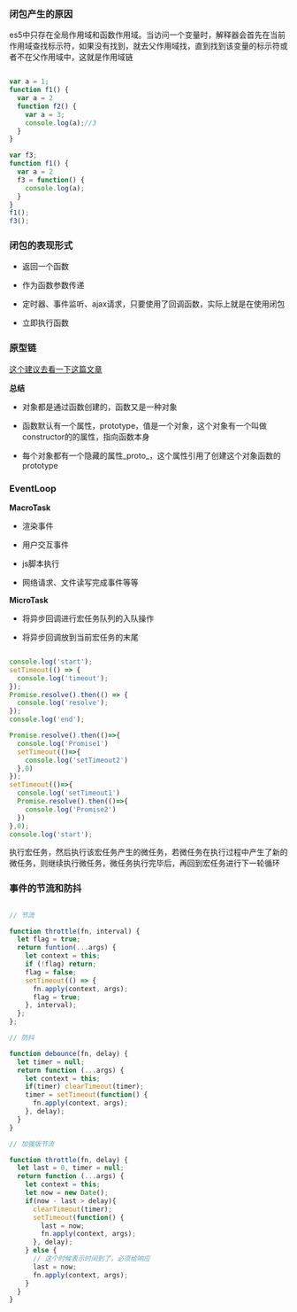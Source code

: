 ### 闭包产生的原因

es5中只存在全局作用域和函数作用域。当访问一个变量时，解释器会首先在当前作用域查找标示符，如果没有找到，就去父作用域找，直到找到该变量的标示符或者不在父作用域中，这就是作用域链

```js

var a = 1;
function f1() {
  var a = 2
  function f2() {
    var a = 3;
    console.log(a);//3
  }
}

var f3;
function f1() {
  var a = 2
  f3 = function() {
    console.log(a);
  }
}
f1();
f3();

```

### 闭包的表现形式

+ 返回一个函数

+ 作为函数参数传递

+ 定时器、事件监听、ajax请求，只要使用了回调函数，实际上就是在使用闭包

+ 立即执行函数

### 原型链

[这个建议去看一下这篇文章](https://www.cnblogs.com/wangfupeng1988/p/3977924.html)

**总结**

+ 对象都是通过函数创建的，函数又是一种对象

+ 函数默认有一个属性，prototype，值是一个对象，这个对象有一个叫做constructor的的属性，指向函数本身

+ 每个对象都有一个隐藏的属性_proto_，这个属性引用了创建这个对象函数的prototype

### EventLoop

**MacroTask**

+ 渲染事件

+ 用户交互事件

+ js脚本执行

+ 网络请求、文件读写完成事件等等

**MicroTask**

+ 将异步回调进行宏任务队列的入队操作

+ 将异步回调放到当前宏任务的末尾

```js

console.log('start');
setTimeout(() => {
  console.log('timeout');
});
Promise.resolve().then(() => {
  console.log('resolve');
});
console.log('end');

Promise.resolve().then(()=>{
  console.log('Promise1')  
  setTimeout(()=>{
    console.log('setTimeout2')
  },0)
});
setTimeout(()=>{
  console.log('setTimeout1')
  Promise.resolve().then(()=>{
    console.log('Promise2')    
  })
},0);
console.log('start');

```

执行宏任务，然后执行该宏任务产生的微任务，若微任务在执行过程中产生了新的微任务，则继续执行微任务，微任务执行完毕后，再回到宏任务进行下一轮循环

### 事件的节流和防抖

```js

// 节流

function throttle(fn, interval) {
  let flag = true;
  return funtion(...args) {
    let context = this;
    if (!flag) return;
    flag = false;
    setTimeout(() => {
      fn.apply(context, args);
      flag = true;
    }, interval);
  };
};

// 防抖

function debounce(fn, delay) {
  let timer = null;
  return function (...args) {
    let context = this;
    if(timer) clearTimeout(timer);
    timer = setTimeout(function() {
      fn.apply(context, args);
    }, delay);
  }
}

// 加强版节流

function throttle(fn, delay) {
  let last = 0, timer = null;
  return function (...args) {
    let context = this;
    let now = new Date();
    if(now - last > delay){
      clearTimeout(timer);
      setTimeout(function() {
        last = now;
        fn.apply(context, args);
      }, delay);
    } else {
      // 这个时候表示时间到了，必须给响应
      last = now;
      fn.apply(context, args);
    }
  }
}

```
